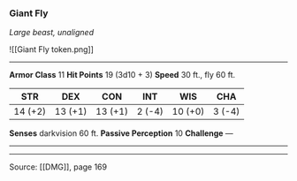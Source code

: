 ### Giant Fly
_Large beast, unaligned_

![[Giant Fly token.png]]


---

**Armor Class** 11
**Hit Points** 19 (3d10 + 3)
**Speed** 30 ft., fly 60 ft.

| STR     | DEX     | CON     | INT     | WIS     | CHA     |
|---------|---------|---------|---------|---------|---------|
| 14 (+2) | 13 (+1) | 13 (+1) | 2 (-4) | 10 (+0) | 3 (-4) |

**Senses** darkvision 60 ft.
**Passive Perception** 10
**Challenge** —

---


---

Source: [[DMG]], page 169